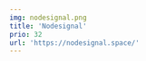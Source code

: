 ```yaml
---
img: nodesignal.png
title: 'Nodesignal'
prio: 32
url: 'https://nodesignal.space/'
---
```



















